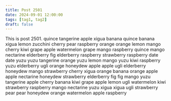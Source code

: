 ```yaml
---
title: Post 2501
date: 2024-09-01 12:00:00
tags: [tag1, tag2]
draft: false
---
```

This is post 2501.
quince
tangerine
apple
xigua
banana
quince
banana
xigua
lemon
zucchini
cherry
pear
raspberry
orange
orange
lemon
mango
cherry
kiwi
grape
apple
watermelon
grape
mango
raspberry
quince
mango
nectarine
elderberry
fig
elderberry
raspberry
strawberry
raspberry
date
date
yuzu
yuzu
tangerine
orange
yuzu
lemon
mango
yuzu
kiwi
raspberry
yuzu
elderberry
ugli
orange
honeydew
apple
apple
ugli
elderberry
honeydew
mango
strawberry
cherry
xigua
orange
banana
orange
apple
apple
nectarine
honeydew
strawberry
elderberry
fig
fig
mango
yuzu
tangerine
apple
cherry
banana
kiwi
grape
apple
lemon
ugli
watermelon
kiwi
strawberry
raspberry
mango
nectarine
yuzu
xigua
xigua
ugli
strawberry
pear
pear
honeydew
orange
watermelon
apple
raspberry
